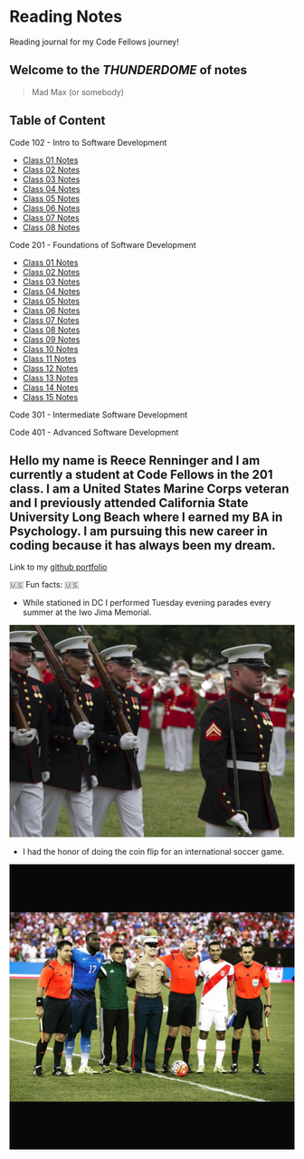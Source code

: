# Reading Notes

Reading journal for my Code Fellows journey!

## **Welcome to the _THUNDERDOME_ of notes**

> Mad Max (or somebody)

## Table of Content

Code 102 - Intro to Software Development

- [Class 01 Notes](102ClassNotes/read01notes.md)
- [Class 02 Notes](102ClassNotes/read02notes.md)
- [Class 03 Notes](102ClassNotes/read03notes.md)
- [Class 04 Notes](102ClassNotes/read04notes.md)
- [Class 05 Notes](102ClassNotes/read05notes.md)
- [Class 06 Notes](102ClassNotes/read06notes.md)
- [Class 07 Notes](102ClassNotes/read07notes.md)
- [Class 08 Notes](102ClassNotes/read08notes.md)

Code 201 - Foundations of Software Development

- [Class 01 Notes](201ClassNotes/201classOne.md)
- [Class 02 Notes](201ClassNotes/201classTwo.md)
- [Class 03 Notes](201ClassNotes/201classThree.md)
- [Class 04 Notes](201ClassNotes/201classFour.md)
- [Class 05 Notes](201ClassNotes/201classFive.md)
- [Class 06 Notes](201ClassNotes/201classSix.md)
- [Class 07 Notes](201ClassNotes/201classSeven.md)
- [Class 08 Notes](201ClassNotes/201classEight.md)
- [Class 09 Notes](201ClassNotes/201classNine.md)
- [Class 10 Notes](201ClassNotes/201classTen.md)
- [Class 11 Notes](h201ClassNotes/201classEleven.md)
- [Class 12 Notes](201ClassNotes/201classTwelve.md)
- [Class 13 Notes](201ClassNotes/201classThirteen.md)
- [Class 14 Notes](201ClassNotes/201classFourteen.md)
- [Class 15 Notes](201ClassNotes/201classFifteen.md)

Code 301 - Intermediate Software Development

Code 401 - Advanced Software Development

## Hello my name is Reece Renninger and I am currently a student at Code Fellows in the 201 class. I am a United States Marine Corps veteran and I previously attended California State University Long Beach where I earned my BA in Psychology.  I am pursuing this new career in coding because it has always been my dream.

Link to my [github portfolio](https://github.com/ReeceRenninger)

🇺🇸 Fun facts: 🇺🇸

- While stationed in DC I performed Tuesday evening parades every summer at the Iwo Jima Memorial.

![iwo jima memorial](Iwoparade.Me.jpg)

- I had the honor of doing the coin flip for an international soccer game.

![soccer game](coinflip.peruVSus.jpg)
